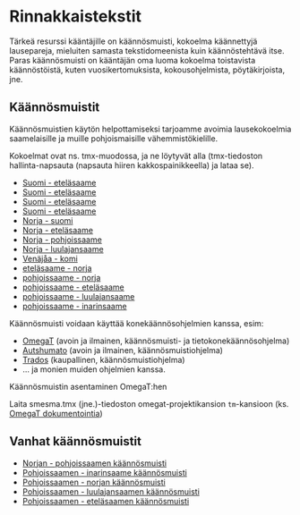 # Rinnakkaistekstit

Tärkeä resurssi kääntäjille on käännösmuisti, kokoelma käännettyjä lausepareja, mieluiten samasta tekstidomeenista kuin käännöstehtävä itse. Paras käännösmuisti on kääntäjän oma luoma kokoelma toistavista käännöstöistä, kuten vuosikertomuksista, kokousohjelmista, pöytäkirjoista, jne.

## Käännösmuistit

Käännösmuistien käytön helpottamiseksi tarjoamme avoimia lausekokoelmia saamelaisille ja muille pohjoismaisille vähemmistökielille.

Kokoelmat ovat ns. tmx-muodossa, ja ne löytyvät alla (tmx-tiedoston hallinta-napsauta (napsauta hiiren kakkospainikkeella) ja lataa se).

- [Suomi - eteläsaame](https://gtsvn.uit.no/biggies/trunk/mt/omegat/fin-nob/tm/)
- [Suomi - eteläsaame](https://gtsvn.uit.no/biggies/trunk/mt/omegat/fin-sme/tm/)
- [Suomi - eteläsaame](https://gtsvn.uit.no/biggies/trunk/mt/omegat/fin-smn/tm/)
- [Suomi - eteläsaame](https://gtsvn.uit.no/biggies/trunk/mt/omegat/fin-sms/tm/)
- [Norja - suomi](https://gtsvn.uit.no/biggies/trunk/mt/omegat/nob-fin/tm/)
- [Norja - eteläsaame](https://gtsvn.uit.no/biggies/trunk/mt/omegat/nob-sma/tm/)
- [Norja - pohjoissaame](https://gtsvn.uit.no/biggies/trunk/mt/omegat/nob-sme/tm/)
- [Norja - luulajansaame](https://gtsvn.uit.no/biggies/trunk/mt/omegat/nob-smj/tm/)
- [Venäjåa - komi](https://gtsvn.uit.no/biggies/trunk/mt/omegat/rus-kpv/tm/)
- [eteläsaame - norja](https://gtsvn.uit.no/biggies/trunk/mt/omegat/sma-nob/tm/)
- [pohjoissaame - norja](https://gtsvn.uit.no/biggies/trunk/mt/omegat/sme-nob/tm/)
- [pohjoissaame - eteläsaame](https://gtsvn.uit.no/biggies/trunk/mt/omegat/sme-sma/tm/)
- [pohjoissaame - luulajansaame](https://gtsvn.uit.no/biggies/trunk/mt/omegat/sme-smj/tm/)
- [pohjoissaame - inarinsaame](https://gtsvn.uit.no/biggies/trunk/mt/omegat/sme-smn/tm/)

Käännösmuisti voidaan käyttää konekäännösohjelmien kanssa, esim:

- [OmegaT](omegat.fin.html) (avoin ja ilmainen, käännösmuisti- ja tietokonekäännösohjelma)
- [Autshumato](autshumato.html) (avoin ja ilmainen, käännösmuistiohjelma)
- [Trados](https://sv.wikipedia.org/wiki/Trados) (kaupallinen, käännösmuistiohjelma)
- ... ja monien muiden ohjelmien kanssa.

Käännösmuistin asentaminen OmegaT:hen

Laita smesma.tmx (jne.)-tiedoston omegat-projektikansion `tm`-kansioon (ks. [OmegaT dokumentointia](https://omegat.sourceforge.io/manual-standard/en/chapter.translation.memories.html))

## Vanhat käännösmuistit

- [Norjan - pohjoissaamen käännösmuisti](http://divvun.no/static_files/nob2sme-tmx.zip)
- [Pohjoissaamen - inarinsaame käännösmuisti](http://divvun.no/static_files/sme2smn-tmx.zip)
- [Pohjoissaamen - norjan käännösmuisti](http://divvun.no/static_files/sme2nob.tmx.zip)
- [Pohjoissaamen - luulajansaamen käännösmuisti](http://divvun.no/static_files/sme2smj.tmx.zip)
- [Pohjoissaamen - eteläsaamen käännösmuisti](http://divvun.no/static_files/sme2sma.tmx.zip)
